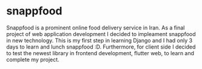 # snappfood

Snappfood is a prominent online food delivery service in Iran.
As a final project of web application development I decided to impleament snappfood in new technology.
This is my first step in learning Django and I had only 3 days to learn and lunch snappfood :D.
Furthermore, for client side I decided to test the newest library in frontend development, flutter web, to learn and complete my project.
